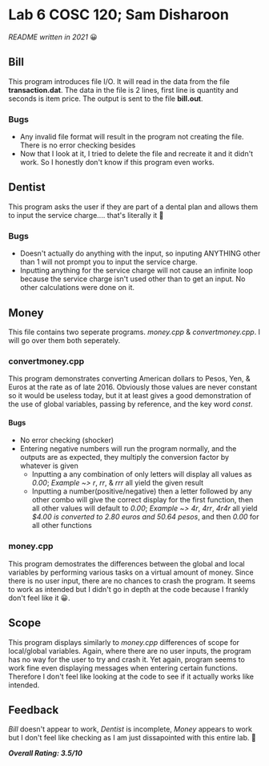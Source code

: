 # Lab 6 COSC 120; Sam Disharoon

*README written in 2021* :grinning:

## Bill

This program introduces file I/O. It will read in the data from the file **transaction.dat**. The data in the file is 2 lines, first line is quantity and seconds is item price. The output is sent to the file **bill.out**. 

### Bugs
- Any invalid file format will result in the program not creating the file. There is no error checking besides 
- Now that I look at it, I tried to delete the file and recreate it and it didn't work. So I honestly don't know if this program even works.

## Dentist

This program asks the user if they are part of a dental plan and allows them to input the service charge.... that's literally it :poop:

### Bugs
- Doesn't actually do anything with the input, so inputing ANYTHING other than 1 will not prompt you to input the service charge. 
- Inputting anything for the service charge will not cause an infinite loop because the service charge isn't used other than to get an input. No other calculations were done on it.

## Money

This file contains two seperate programs. _money.cpp_ & _convertmoney.cpp_. I will go over them both seperately. 

### convertmoney.cpp

This program demonstrates converting American dollars to Pesos, Yen, & Euros at the rate as of late 2016. Obviously those values are never constant so it would be useless today, but it at least gives a good demonstration of the use of global variables, passing by reference, and the key word _const_.

#### Bugs
- No error checking (shocker)
- Entering negative numbers will run the program normally, and the outputs are as expected, they multiply the conversion factor by whatever is given
	* Inputting a any combination of only letters will display all values as _0.00_; _Example ~>_ *r*, *rr*, & *rrr* all yield the given result
	* Inputting a number(positive/negative) then a letter followed by any other combo will give the correct display for the first function, then all other values will default to _0.00_; _Example ~>_ *4r*, *4rr*, *4r4r* all yield  _$4.00 is converted to 2.80 euros and 50.64 pesos_, and then _0.00_ for all other functions

### money.cpp

This program demostrates the differences between the global and local variables by performing various tasks on a virtual amount of money. Since there is no user input, there are no chances to crash the program. It seems to work as intended but I didn't go in depth at the code because I frankly don't feel like it :grinning:.

## Scope

This program displays similarly to _money.cpp_ differences of scope for local/global variables. Again, where there are no user inputs, the program has no way for the user to try and crash it. Yet again, program seems to work fine even displaying messages when entering certain functions. Therefore I don't feel like looking at the code to see if it actually works like intended. 

## Feedback

*Bill* doesn't appear to work, *Dentist* is incomplete, *Money* appears to work but I don't feel like checking as I am just dissapointed with this entire lab. :poop:

***Overall Rating: 3.5/10***
